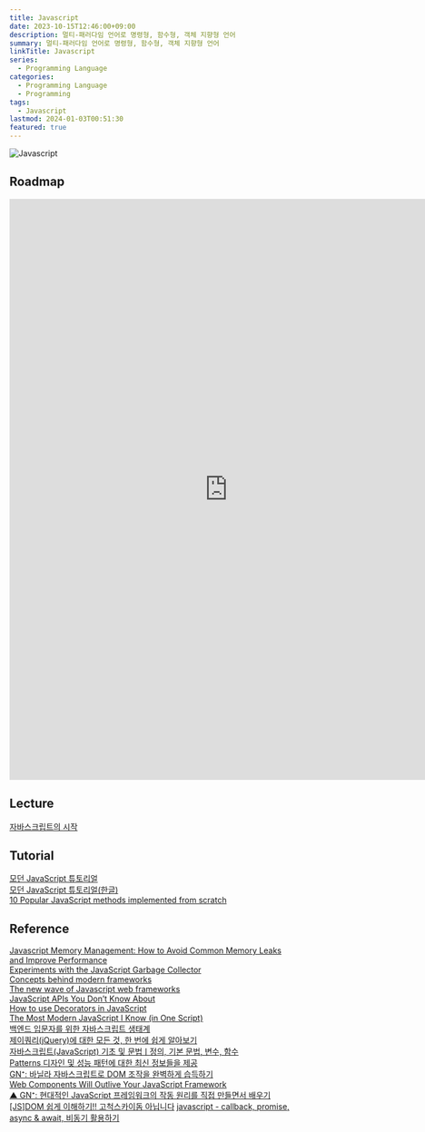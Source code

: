 ```yaml
---
title: Javascript
date: 2023-10-15T12:46:00+09:00
description: 멀티-패러다임 언어로 명령형, 함수형, 객체 지향형 언어
summary: 멀티-패러다임 언어로 명령형, 함수형, 객체 지향형 언어
linkTitle: Javascript
series:
  - Programming Language
categories:
  - Programming Language
  - Programming
tags:
  - Javascript
lastmod: 2024-01-03T00:51:30
featured: true
---
```


![Javascript](media/images/javascript_badge.svg.png "https://commons.wikimedia.org/wiki/File:Javascript_badge.svg")

## Roadmap

<p align="center">
<iframe width="768" height="1024" src="https://roadmap.sh/javascript?s=652b754df43a58c923ce9d26" frameborder="0" allow="accelerometer; autoplay; encrypted-media; gyroscope; picture-in-picture" allowfullscreen></iframe>
</p>

## Lecture

[자바스크립트의 시작](https://www.boostcourse.org/cs124)

## Tutorial

[모던 JavaScript 튜토리얼](https://javascript.info/)  
[모던 JavaScript 튜토리얼(한글)](https://ko.javascript.info/)  
[10 Popular JavaScript methods implemented from scratch](https://dev.to/northwillov/10-popular-javascript-methods-implemented-from-scratch-1ohk)

## Reference

[Javascript Memory Management: How to Avoid Common Memory Leaks and Improve Performance](https://itnext.io/javascript-memory-management-how-to-avoid-common-memory-leaks-and-improve-performance-c018dbbca954)  
[Experiments with the JavaScript Garbage Collector](https://dev.to/codux/experiments-with-the-javascript-garbage-collector-2ae3)  
[Concepts behind modern frameworks](https://dev.to/lexlohr/concepts-behind-modern-frameworks-4m1g)  
[The new wave of Javascript web frameworks](https://frontendmastery.com/posts/the-new-wave-of-javascript-web-frameworks/)  
[JavaScript APIs You Don’t Know About](https://www.smashingmagazine.com/2022/09/javascript-api-guide/)  
[How to use Decorators in JavaScript](https://javascript.plainenglish.io/using-decorators-in-javascript-e80674e4c6fa)  
[The Most Modern JavaScript I Know (in One Script)](https://jott.live/markdown/new_js)  
[백엔드 입문자를 위한 자바스크립트 생태계](https://yozm.wishket.com/magazine/detail/2088/)  
[제이쿼리(jQuery)에 대한 모든 것, 한 번에 쉽게 알아보기](https://yozm.wishket.com/magazine/detail/193/)  
[자바스크립트(JavaScript) 기초 및 문법ㅣ정의, 기본 문법, 변수, 함수](https://www.codestates.com/blog/content/javascript-%EA%B8%B0%EC%B4%88-%EB%B0%8F-%EB%AC%B8%EB%B2%95)  
[Patterns 디자인 및 성능 패턴에 대한 최신 정보들을 제공](https://patterns-dev-kr.github.io/)  
[GN⁺: 바닐라 자바스크립트로 DOM 조작을 완벽하게 습득하기](https://news.hada.io/topic?id=11724)  
[Web Components Will Outlive Your JavaScript Framework](https://jakelazaroff.com/words/web-components-will-outlive-your-javascript-framework/)  
[▲ GN⁺: 현대적인 JavaScript 프레임워크의 작동 원리를 직접 만들면서 배우기](https://news.hada.io/topic?id=12164)  
[[JS]DOM 쉽게 이해하기!! 고척스카이돔 아닙니다](https://kingofbackend.tistory.com/25?category=913227)
[javascript - callback, promise, async & await, 비동기 활용하기](https://velog.io/@qlgks1/javascript-callback-promise-async-await-%EB%B9%84%EB%8F%99%EA%B8%B0-%ED%99%9C%EC%9A%A9%ED%95%98%EA%B8%B0)

